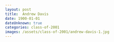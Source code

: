 ```yaml
---
layout: post
title:  Andrew Davis
date: 1900-01-01
dateUnknown: true
categories: class-of-2001
images: /assets/class-of-2001/andrew-davis-1.jpg
---
```

